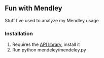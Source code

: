 ## Fun with Mendley

Stuff I've used to analyze my Mendley usage

### Installation

1. Requires the [API library](https://github.com/Mendeley/mendeley-oapi-example), install it
1. Run python mendeley/mendeley.py